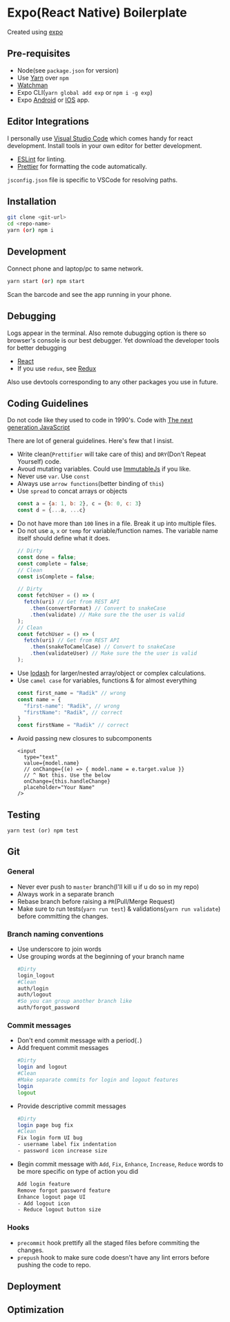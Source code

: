 # Expo(React Native) Boilerplate

Created using [expo](https://expo.io/)

## Pre-requisites

- Node(see `package.json` for version)
- Use [Yarn](https://yarnpkg.com/lang/en/) over `npm`
- [Watchman](https://github.com/facebook/watchman)
- Expo CLI(`yarn global add exp` or `npm i -g exp`)
- Expo [Android](https://play.google.com/store/apps/details?id=host.exp.exponent) or [IOS](https://itunes.apple.com/us/app/expo-client/id982107779?mt=8) app.

## Editor Integrations

I personally use [Visual Studio Code](https://code.visualstudio.com/) which comes handy for react development. Install tools in your own editor for better development.

- [ESLint](https://eslint.org) for linting.
- [Prettier](https://github.com/prettier/prettier) for formatting the code automatically.

`jsconfig.json` file is specific to VSCode for resolving paths.

## Installation
```bash
git clone <git-url>
cd <repo-name>
yarn (or) npm i
```

## Development

Connect phone and laptop/pc to same network.
```bash
yarn start (or) npm start
```
Scan the barcode and see the app running in your phone.

## Debugging

Logs appear in the terminal. Also remote dubugging option is there so browser's console is our best debugger. Yet download the developer tools for better debugging
- [React](https://github.com/facebook/react-devtools)
- If you use `redux`, see [Redux](https://github.com/gaearon/redux-devtools)

Also use devtools corresponding to any other packages you use in future.

## Coding Guidelines

Do not code like they used to code in 1990's. Code with [The next generation JavaScript](https://babeljs.io/)

There are lot of general guidelines. Here's few that I insist.

- Write clean(`Prettifier` will take care of this) and `DRY`(Don’t Repeat Yourself) code.
- Avoud mutating variables. Could use [ImmutableJs](https://facebook.github.io/immutable-js/) if you like.
- Never use `var`. Use `const`
- Always use `arrow functions`(better binding of `this`)
- Use `spread` to concat arrays or objects
  ```js
  const a = {a: 1, b: 2}, c = {b: 0, c: 3}
  const d = {...a, ...c}
  ```
- Do not have more than `100` lines in a file. Break it up into multiple files.
- Do not use `a`, `x` or `temp` for variable/function names. The variable name itself should define what it does.
  ```js
  // Dirty
  const done = false;
  const complete = false;
  // Clean
  const isComplete = false;

  // Dirty
  const fetchUser = () => (
    fetch(uri) // Get from REST API
      .then(convertFormat) // Convert to snakeCase
      .then(validate) // Make sure the the user is valid
  );
  // Clean
  const fetchUser = () => (
    fetch(uri) // Get from REST API
      .then(snakeToCamelCase) // Convert to snakeCase
      .then(validateUser) // Make sure the the user is valid
  );
  ```
- Use [lodash](https://lodash.com/) for larger/nested array/object or complex calculations. 
- Use `camel case` for variables, functions & for almost everything
  ```js
  const first_name = "Radik" // wrong
  const name = {
    "first-name": "Radik", // wrong
    "firstName": "Radik", // correct
  }
  const firstName = "Radik" // correct
  ```
- Avoid passing new closures to subcomponents
  ```
  <input
    type="text"
    value={model.name}
    // onChange={(e) => { model.name = e.target.value }}
    // ^ Not this. Use the below
    onChange={this.handleChange}
    placeholder="Your Name"
  />
  ```

## Testing

```
yarn test (or) npm test
```

## Git

### General
- Never ever push to `master` branch(I'll kill u if u do so in my repo)
- Always work in a separate branch
- Rebase branch before raising a `PR`(Pull/Merge Request)
- Make sure to run tests(`yarn run test`) & validations(`yarn run validate`) before committing the changes.

### Branch naming conventions
- Use underscore to join words
- Use grouping words at the beginning of your branch name 
  ```bash
  #Dirty
  login_logout
  #Clean
  auth/login
  auth/logout
  #So you can group another branch like
  auth/forgot_password
  ```

### Commit messages
- Don't end commit message with a period(`.`)
- Add frequent commit messages
  ```bash
  #Dirty
  login and logout
  #Clean
  #Make separate commits for login and logout features
  login
  logout
  ```
- Provide descriptive commit messages
  ```bash
  #Dirty
  login page bug fix
  #Clean
  Fix login form UI bug
  - username label fix indentation
  - password icon increase size
  ```
- Begin commit message with `Add`, `Fix`, `Enhance`, `Increase`, `Reduce` words to be more specific on type of action you did
  ```bash
  Add login feature
  Remove forgot password feature
  Enhance logout page UI
  - Add logout icon
  - Reduce logout button size
  ```
### Hooks

- `precommit` hook prettify all the staged files before commiting the changes. 
- `prepush` hook to make sure code doesn't have any lint errors before pushing the code to repo.

## Deployment

## Optimization
